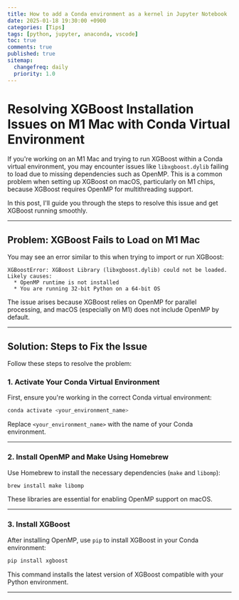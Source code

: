 ```yaml
---
title: How to add a Conda environment as a kernel in Jupyter Notebook
date: 2025-01-18 19:30:00 +0900
categories: [Tips]
tags: [python, jupyter, anaconda, vscode]
toc: true
comments: true
published: true
sitemap:
  changefreq: daily
  priority: 1.0
---
```

# Resolving XGBoost Installation Issues on M1 Mac with Conda Virtual Environment

If you're working on an M1 Mac and trying to run XGBoost within a Conda virtual environment, you may encounter issues like `libxgboost.dylib` failing to load due to missing dependencies such as OpenMP. This is a common problem when setting up XGBoost on macOS, particularly on M1 chips, because XGBoost requires OpenMP for multithreading support.

In this post, I'll guide you through the steps to resolve this issue and get XGBoost running smoothly.

---

## **Problem: XGBoost Fails to Load on M1 Mac**

You may see an error similar to this when trying to import or run XGBoost:

```
XGBoostError: XGBoost Library (libxgboost.dylib) could not be loaded.
Likely causes:
  * OpenMP runtime is not installed
  * You are running 32-bit Python on a 64-bit OS
```

The issue arises because XGBoost relies on OpenMP for parallel processing, and macOS (especially on M1) does not include OpenMP by default.

---

## **Solution: Steps to Fix the Issue**

Follow these steps to resolve the problem:

### **1. Activate Your Conda Virtual Environment**
First, ensure you're working in the correct Conda virtual environment:

```bash
conda activate <your_environment_name>
```

Replace `<your_environment_name>` with the name of your Conda environment.

---

### **2. Install OpenMP and Make Using Homebrew**
Use Homebrew to install the necessary dependencies (`make` and `libomp`):

```bash
brew install make libomp
```

These libraries are essential for enabling OpenMP support on macOS.

---

### **3. Install XGBoost**
After installing OpenMP, use `pip` to install XGBoost in your Conda environment:

```bash
pip install xgboost
```

This command installs the latest version of XGBoost compatible with your Python environment.

---